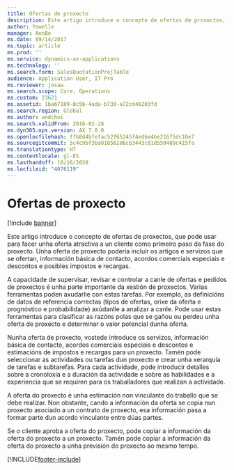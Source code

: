 ```yaml
---
title: Ofertas de proxecto
description: Este artigo introduce o concepto de ofertas de proxectos, que pode usar para facer unha oferta atractiva a un cliente como primeiro paso da fase do proxecto. Unha oferta de proxecto podería incluír os artigos e servizos que se ofertan, información básica de contacto, acordos comerciais especiais e descontos e posibles impostos e recargas.
author: Yowelle
manager: AnnBe
ms.date: 09/14/2017
ms.topic: article
ms.prod: ''
ms.service: dynamics-ax-applications
ms.technology: ''
ms.search.form: SalesQuotationProjTable
audience: Application User, IT Pro
ms.reviewer: josaw
ms.search.scope: Core, Operations
ms.custom: 23621
ms.assetid: 1ba67109-8c5b-4ada-b730-a72cd46203fd
ms.search.region: Global
ms.author: andchoi
ms.search.validFrom: 2016-02-28
ms.dyn365.ops.version: AX 7.0.0
ms.openlocfilehash: ffb8d4bfefac52f65245f4ed6e4be216f5dc10e7
ms.sourcegitcommit: 5c4c9bf3ba018562d6cb3443c01d550489c415fa
ms.translationtype: HT
ms.contentlocale: gl-ES
ms.lasthandoff: 10/16/2020
ms.locfileid: "4076119"
---
```

# <a name="project-quotations"></a>Ofertas de proxecto

[!include [banner](../includes/banner.md)]

Este artigo introduce o concepto de ofertas de proxectos, que pode usar para facer unha oferta atractiva a un cliente como primeiro paso da fase do proxecto. Unha oferta de proxecto podería incluír os artigos e servizos que se ofertan, información básica de contacto, acordos comerciais especiais e descontos e posibles impostos e recargas. 

A capacidade de supervisar, revisar e controlar a canle de ofertas e pedidos de proxectos é unha parte importante da xestión de proxectos. Varias ferramentas poden axudarlle con estas tarefas. Por exemplo, as definicións de datos de referencia correctas (tipos de ofertas, orixe da oferta e prognóstico e probabilidade) axúdanlle a analizar a canle. Pode usar estas ferramentas para clasificar as razóns polas que se gañou ou perdeu unha oferta de proxecto e determinar o valor potencial dunha oferta. 

Nunha oferta de proxecto, vostede introduce os servizos, información básica de contacto, acordos comerciais especiais e descontos e estimacións de impostos e recargas para un proxecto. Tamén pode seleccionar as actividades ou tarefas dun proxecto e crear unha xerarquía de tarefas e subtarefas. Para cada actividade, pode introducir detalles sobre a cronoloxía e a duración da actividade e sobre as habilidades e a experiencia que se requiren para os traballadores que realizan a actividade. 

A oferta do proxecto é unha estimación non vinculante do traballo que se debe realizar. Non obstante, cando a información da oferta se copia nun proxecto asociado a un contrato de proxecto, esa información pasa a formar parte dun acordo vinculante entre dúas partes. 

Se o cliente aproba a oferta do proxecto, pode copiar a información da oferta do proxecto a un proxecto. Tamén pode copiar a información da oferta do proxecto a unha previsión do proxecto ao mesmo tempo.





[!INCLUDE[footer-include](../includes/footer-banner.md)]